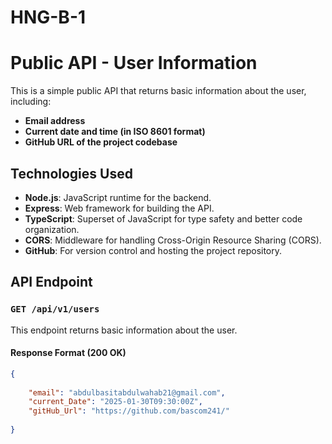 # HNG-B-1


# Public API - User Information

This is a simple public API that returns basic information about the user, including:

- **Email address**
- **Current date and time (in ISO 8601 format)**
- **GitHub URL of the project codebase**

## Technologies Used

- **Node.js**: JavaScript runtime for the backend.
- **Express**: Web framework for building the API.
- **TypeScript**: Superset of JavaScript for type safety and better code organization.
- **CORS**: Middleware for handling Cross-Origin Resource Sharing (CORS).
- **GitHub**: For version control and hosting the project repository.

## API Endpoint

### `GET /api/v1/users`

This endpoint returns basic information about the user.

#### Response Format (200 OK)
```json
{
  
    "email": "abdulbasitabdulwahab21@gmail.com",
    "current_Date": "2025-01-30T09:30:00Z",
    "gitHub_Url": "https://github.com/bascom241/"
  
}

